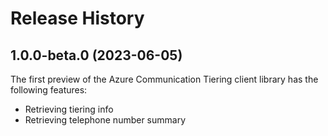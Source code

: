 # Release History

## 1.0.0-beta.0 (2023-06-05)

The first preview of the Azure Communication Tiering client library has the following features:

- Retrieving tiering info
- Retrieving telephone number summary
